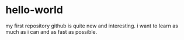 # hello-world
my first repository
github is quite new and interesting. i want to learn as much as i can and as fast as possible.
